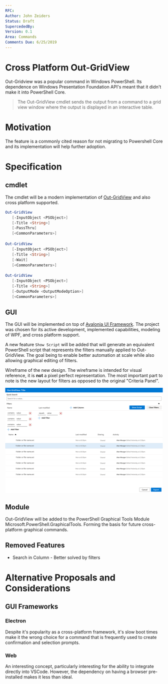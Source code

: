 ```yaml
---
RFC: 
Author: John Zeiders
Status: Draft
SupercededBy:
Version: 0.1
Area: Commands
Comments Due: 6/25/2019
---
```


# Cross Platform Out-GridView

Out-Gridview was a popular command in Windows PowerShell.
Its dependence on Windows Presentation Foundation API's meant that it didn't make it into PowerShell Core.

> The Out-GridView cmdlet sends the output from a command to a grid view window where the output is displayed in an interactive table.

# Motivation

The feature is a commonly cited reason for not migrating to Powershell Core and its implementation will help further adoption.

# Specification

## cmdlet

The cmdlet will be a modern implementation of [Out-GridView](https://docs.microsoft.com/en-us/powershell/module/microsoft.powershell.utility/out-gridview?view=powershell-5.1) and also cross platform supported.

```powershell
Out-GridView
   [-InputObject <PSObject>]
   [-Title <String>]
   [-PassThru]
   [<CommonParameters>]

Out-GridView
   [-InputObject <PSObject>]
   [-Title <String>]
   [-Wait]
   [<CommonParameters>]

Out-GridView
   [-InputObject <PSObject>]
   [-Title <String>]
   [-OutputMode <OutputModeOption>]
   [<CommonParameters>]
```

## GUI

The GUI will be implemented on top of [Avalonia UI Framework](https://github.com/AvaloniaUI/Avalonia).
The project was chosen for its active development, implemented capabilities, modeling of WPF, and cross platform support.

A new feature `Show Script` will be added that will generate an equivalent PowerShell script that represents the filters manually applied to Out-GridView.
The goal being to enable better automation at scale while also allowing graphical editing of filters.

Wireframe of the new design.
The wireframe is intended for visual reference, it is **not** a pixel perfect representation.
The most important part to note is the new layout for filters as opposed to the original "Criteria Panel".

![Out-GridViewMockup](../assets/Out-GridView/out_gridview_mockup.png)

## Module

Out-GridView will be added to the PowerShell Graphical Tools Module Microsoft.PowerShell.GraphicalTools.
Forming the basis for future cross-platform graphical commands.

## Removed Features

* Search in Column - Better solved by filters

# Alternative Proposals and Considerations

## GUI Frameworks

### Electron

Despite it's popularity as a cross-platform framework, it's slow boot times make it the wrong choice for a command that is frequently used to create confirmation and selection prompts.

### Web

An interesting concept, particularly interesting for the ability to integrate directly into VSCode.
However, the dependency on having a browser pre-installed makes it less than ideal.
